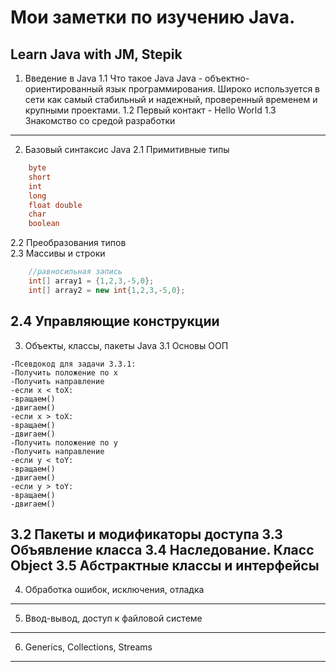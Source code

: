 # Мои заметки по изучению Java.
Learn Java with JM, Stepik
---------------------
1. Введение в Java
1.1 Что такое Java
Java - объектно-ориентированный язык программирования. Широко используется в сети как самый стабильный и надежный, проверенный временем и крупными проектами.
1.2 Первый контакт - Hello World
1.3 Знакомство со средой разработки
----------------------
2. Базовый синтаксис Java
2.1 Примитивные типы
```java
	byte
	short
	int
	long
	float double
	char
	boolean
```
2.2 Преобразования типов  
2.3 Массивы и строки  
```java 
	//равносильная запись  
	int[] array1 = {1,2,3,-5,0};  
	int[] array2 = new int{1,2,3,-5,0};
```
2.4 Управляющие конструкции
----------------------
3. Объекты, классы, пакеты Java
3.1 Основы ООП  
```  
-Псевдокод для задачи 3.3.1:  
-Получить положение по х
-Получить направление
-если х < toX: 
-вращаем()
-двигаем()
-если х > toX: 
-вращаем()
-двигаем()
-Получить положение по y
-Получить направление
-если y < toY: 
-вращаем()
-двигаем()
-если y > toY: 
-вращаем()
-двигаем()
```  

3.2 Пакеты и модификаторы доступа
3.3 Объявление класса
3.4 Наследование. Класс Object
3.5 Абстрактные классы и интерфейсы
----------------------
4. Обработка ошибок, исключения, отладка
----------------------
5. Ввод-вывод, доступ к файловой системе
----------------------
6. Generics, Collections, Streams
----------------------
 
